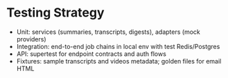 # Testing Strategy
- Unit: services (summaries, transcripts, digests), adapters (mock providers)
- Integration: end-to-end job chains in local env with test Redis/Postgres
- API: supertest for endpoint contracts and auth flows
- Fixtures: sample transcripts and videos metadata; golden files for email HTML

